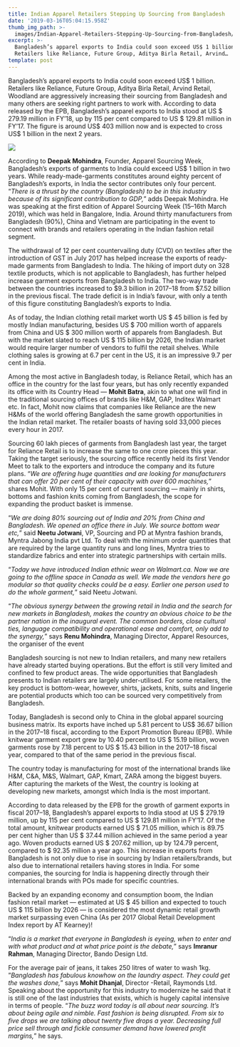 ```yaml
---
title: Indian Apparel Retailers Stepping Up Sourcing from Bangladesh
date: '2019-03-16T05:04:15.958Z'
thumb_img_path: >-
  images/Indian-Apparel-Retailers-Stepping-Up-Sourcing-from-Bangladesh/1*m7W0LvfG9iYa8VmHrCWH3A.jpeg
excerpt: >-
  Bangladesh’s apparel exports to India could soon exceed US$ 1 billion.
  Retailers like Reliance, Future Group, Aditya Birla Retail, Arvind…
template: post
---
```

Bangladesh’s apparel exports to India could soon exceed US$ 1 billion. Retailers like Reliance, Future Group, Aditya Birla Retail, Arvind Retail, Woodland are aggressively increasing their sourcing from Bangladesh and many others are seeking right partners to work with. According to data released by the EPB, Bangladesh’s apparel exports to India stood at US $ 279.19 million in FY’18, up by 115 per cent compared to US $ 129.81 million in FY’17. The figure is around US$ 403 million now and is expected to cross US$ 1 billion in the next 2 years.

![](/images/Indian-Apparel-Retailers-Stepping-Up-Sourcing-from-Bangladesh/1*m7W0LvfG9iYa8VmHrCWH3A.jpeg)

According to **Deepak Mohindra**, Founder, Apparel Sourcing Week, Bangladesh’s exports of garments to India could exceed US$ 1 billion in two years. While ready-made-garments constitutes around eighty percent of Bangladesh’s exports, in India the sector contributes only four percent. “*There is a thrust by the country (Bangladesh) to be in this industry because of its significant contribution to GDP,*” adds Deepak Mohindra. He was speaking at the first edition of Apparel Sourcing Week (15–16th March 2019), which was held in Bangalore, India. Around thirty manufacturers from Bangladesh (90%), China and Vietnam are participating in the event to connect with brands and retailers operating in the Indian fashion retail segment.

The withdrawal of 12 per cent countervailing duty (CVD) on textiles after the introduction of GST in July 2017 has helped increase the exports of ready-made garments from Bangladesh to India. The hiking of import duty on 328 textile products, which is not applicable to Bangladesh, has further helped increase garment exports from Bangladesh to India. The two-way trade between the countries increased to $9.3 billion in 2017–18 from $7.52 billion in the previous fiscal. The trade deficit is in India’s favour, with only a tenth of this figure constituting Bangladesh’s exports to India.

As of today, the Indian clothing retail market worth US $ 45 billion is fed by mostly Indian manufacturing, besides US $ 700 million worth of apparels from China and US $ 300 million worth of apparels from Bangladesh. But with the market slated to reach US $ 115 billion by 2026, the Indian market would require larger number of vendors to fulfil the retail shelves. While clothing sales is growing at 6.7 per cent in the US, it is an impressive 9.7 per cent in India.

Among the most active in Bangladesh today, is Reliance Retail, which has an office in the country for the last four years, but has only recently expanded its office with its Country Head — **Mohit Batra**, akin to what one will find in the traditional sourcing offices of brands like H&M, GAP, Inditex Walmart etc. In fact, Mohit now claims that companies like Reliance are the new H&Ms of the world offering Bangladesh the same growth opportunities in the Indian retail market. The retailer boasts of having sold 33,000 pieces every hour in 2017.

Sourcing 60 lakh pieces of garments from Bangladesh last year, the target for Reliance Retail is to increase the same to one crore pieces this year. Taking the target seriously, the sourcing office recently held its first Vendor Meet to talk to the exporters and introduce the company and its future plans. “*We are offering huge quantities and are looking for manufacturers that can offer 20 per cent of their capacity with over 600 machines,*” shares Mohit. With only 15 per cent of current sourcing — mainly in shirts, bottoms and fashion knits coming from Bangladesh, the scope for expanding the product basket is immense.

“*We are doing 80% sourcing out of India and 20% from China and Bangladesh. We opened an office there in July. We source bottom wear etc,*” said **Neetu Jotwani**, VP, Sourcing and PD at Myntra fashion brands, Myntra Jabong India pvt Ltd. To deal with the minimum order quantities that are required by the large quantity runs and long lines, Myntra tries to standardize fabrics and enter into strategic partnerships with certain mills.

“*Today we have introduced Indian ethnic wear on Walmart.ca. Now we are going to the offline space in Canada as well. We made the vendors here go modular so that quality checks could be a easy. Earlier one person used to do the whole garment,*” said Neetu Jotwani.

“*The obvious synergy between the growing retail in India and the search for new markets in Bangladesh, makes the country an obvious choice to be the partner nation in the inaugural event. The common borders, close cultural ties, language compatibility and operational ease and comfort, only add to the synergy,*” says **Renu Mohindra**, Managing Director, Apparel Resources, the organiser of the event

Bangladesh sourcing is not new to Indian retailers, and many new retailers have already started buying operations. But the effort is still very limited and confined to few product areas. The wide opportunities that Bangladesh presents to Indian retailers are largely under-utilised. For some retailers, the key product is bottom-wear, however, shirts, jackets, knits, suits and lingerie are potential products which too can be sourced very competitively from Bangladesh.

Today, Bangladesh is second only to China in the global apparel sourcing business matrix. Its exports have inched up 5.81 percent to US$ 36.67 billion in the 2017–18 fiscal, according to the Export Promotion Bureau (EPB). While knitwear garment export grew by 10.40 percent to US $ 15.19 billion, woven garments rose by 7.18 percent to US $ 15.43 billion in the 2017–18 fiscal year, compared to that of the same period in the previous fiscal.

The country today is manufacturing for most of the international brands like H&M, C&A, M&S, Walmart, GAP, Kmart, ZARA among the biggest buyers. After capturing the markets of the West, the country is looking at developing new markets, amongst which India is the most important.

According to data released by the EPB for the growth of garment exports in fiscal 2017–18, Bangladesh’s apparel exports to India stood at US $ 279.19 million, up by 115 per cent compared to US $ 129.81 million in FY’17. Of the total amount, knitwear products earned US $ 71.05 million, which is 89.75 per cent higher than US $ 37.44 million achieved in the same period a year ago. Woven products earned US $ 207.62 million, up by 124.79 percent, compared to $ 92.35 million a year ago. This increase in exports from Bangladesh is not only due to rise in sourcing by Indian retailers/brands, but also due to international retailers having stores in India. For some companies, the sourcing for India is happening directly through their international brands with POs made for specific countries.

Backed by an expanding economy and consumption boom, the Indian fashion retail market — estimated at US $ 45 billion and expected to touch US $ 115 billion by 2026 — is considered the most dynamic retail growth market surpassing even China (As per 2017 Global Retail Development Index report by AT Kearney)!

“*India is a market that everyone in Bangladesh is eyeing, when to enter and with what product and at what price point is the debate,*” says **Imranur Rahman**, Managing Director, Bando Design Ltd.

For the average pair of jeans, it takes 250 litres of water to wash 1kg. ”*Bangladesh has fabulous knowhow on the laundry aspect. They could get the washes done,*” says **Mohit Dhanjal**, Director -Retail, Raymonds Ltd. Speaking about the opportunity for this industry to modernize he said that it is still one of the last industries that exists, which is hugely capital intensive in terms of people. “*The buzz word today is all about near sourcing. It’s about being agile and nimble. Fast fashion is being disrupted. From six to five drops we are talking about twenty five drops a year. Decreasing full price sell through and fickle consumer demand have lowered profit margins,*” he says.
